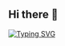 ## Hi there 👋
[![Typing SVG](https://readme-typing-svg.herokuapp.com?font=Fira+Code&pause=1000&color=27319F&center=true&width=435&lines=Gustavo+Canales)](https://git.io/typing-svg)
<!--
**Gustav0C/Gustav0C** is a ✨ _special_ ✨ repository because its `README.md` (this file) appears on your GitHub profile.

Here are some ideas to get you started:

- 🔭 I’m currently working on ...
- 🌱 I’m currently learning ...
- 👯 I’m looking to collaborate on ...
- 🤔 I’m looking for help with ...
- 💬 Ask me about ...
- 📫 How to reach me: ...
- 😄 Pronouns: ...
- ⚡ Fun fact: ...
-->
